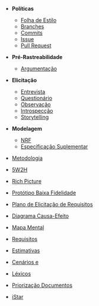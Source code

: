 * **Políticas**
  * [Folha de Estilo](Folha-de-Estilo)
  * [Branches](Branches)
  * [Commits](Commits)
  * [Issue](Issues)
  * [Pull Request](Pull-Request)

* **Pré-Rastreabilidade**
  * [Argumentação](Argumentacao)

* **Elicitação**
  * [Entrevista]()
  * [Questionário](Questionario)
  * [Observação]()
  * [Introspecção]()
  * [Storytelling](Storytelling)
* **Modelagem**
  * [NRF]()
  * [Especificação Suplementar]()
* [Metodologia](Metodologia)
* [5W2H]()
* [Rich Picture](Richpicture)
* [Protótipo Baixa Fidelidade](Prototipo-Baixa-Fidelidade)
* [Plano de Elicitação de Requisitos](Plano-Elicitacao-Requisitos)
* [Diagrama Causa-Efeito]()
* [Mapa Mental]()
* [Requisitos]()
* [Estimativas]()
* [Cenários e]()
* [Léxicos](https://github.com/Desenho2018-2/GitPub/wiki/lexicos)
* [Priorização Documentos](Priorizacao-Documentos)
* [iStar](iStar)
